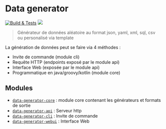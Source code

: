 # Data generator
[![Build & Tests](https://github.com/JordanMartin/data-generator/actions/workflows/build.yml/badge.svg)](https://github.com/JordanMartin/data-generator/actions/workflows/build.yml)
[![](https://img.shields.io/github/v/release/JordanMartin/data-generator?sort=semver&style=flat&label=Latest%20release&logo=github&color=green)](https://github.com/JordanMartin/data-generator/releases/latest)

> Générateur de données aléatoire au format  json, yaml, xml, sql, csv ou personalisé via template

La génération de données peut se faire via 4 méthodes : 
- Invite de commande (module cli)
- Requête HTTP (endpoints exposé par le module api)
- Interface Web (exposée par le module api)
- Programmatique en java/groovy/kotlin (module core)

## Modules
- [`data-generator-core`](data-generator-core) : module core contenant les générateurs et formats de sortie
- [`data-generator-api`](data-generator-api) : Serveur http
- [`data-generator-cli`](data-generator-cli) : Invite de commande
- [`data-generator-webui`](data-generator-webui) : Interface Web

